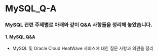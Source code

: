 # MySQL_Q-A

### MySQL 관련 주제별로 아래와 같이 Q&A 사항들을 정리해 놓았습니다.

#### 1. [MySQL Q&A](https://github.com/khkwon01/MySQL_Q-A/blob/main/cloud_heatwave.md)
- MySQL 및 Oracle Cloud HeatWave 서비스에 대한 질문 사항과 의견을 정리 
